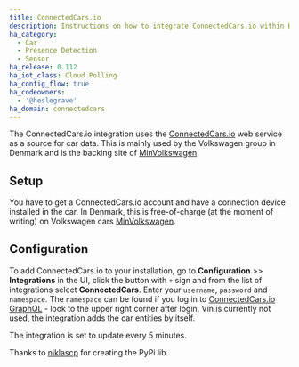 ```yaml
---
title: ConnectedCars.io
description: Instructions on how to integrate ConnectedCars.io within Home Assistant.
ha_category:
  - Car
  - Presence Detection
  - Sensor
ha_release: 0.112
ha_iot_class: Cloud Polling
ha_config_flow: true
ha_codeowners:
  - '@heslegrave'
ha_domain: connectedcars
---
```


The ConnectedCars.io integration uses the [ConnectedCars.io](https://connectedcars.io/) web service as a source for car data.
This is mainly used by the Volkswagen group in Denmark and is the backing site of [MinVolkswagen](https://site.volkswagen.dk/minvolkswagen/).

## Setup

You have to get a ConnectedCars.io account and have a connection device installed in the car. In Denmark, this is free-of-charge (at the moment of writing) on Volkswagen cars [MinVolkswagen](https://site.volkswagen.dk/minvolkswagen/).

## Configuration

To add ConnectedCars.io to your installation, go to **Configuration** >> **Integrations** in the UI, click the button with `+` sign and from the list of integrations select **ConnectedCars**.
Enter your `username`, `password` and `namespace`.
The `namespace` can be found if you log in to [ConnectedCars.io GraphQL](https://api.connectedcars.io/graphql/graphiql/#) - look to the upper right corner after login.
Vin is currently not used, the integration adds the car entities by itself.

<div class="note warning">

The integration is set to update every 5 minutes.

</div>

Thanks to [niklascp](https://pypi.org/user/niklascp/) for creating the PyPi lib.
